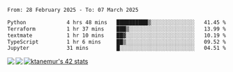 <!--START_SECTION:waka-->

```txt
From: 28 February 2025 - To: 07 March 2025

Python             4 hrs 48 mins   ██████████▒░░░░░░░░░░░░░░   41.45 %
Terraform          1 hr 37 mins    ███▒░░░░░░░░░░░░░░░░░░░░░   13.99 %
textmate           1 hr 10 mins    ██▓░░░░░░░░░░░░░░░░░░░░░░   10.19 %
TypeScript         1 hr 6 mins     ██▒░░░░░░░░░░░░░░░░░░░░░░   09.52 %
Jupyter            31 mins         █░░░░░░░░░░░░░░░░░░░░░░░░   04.51 %
```

<!--END_SECTION:waka-->
<a href="https://github.com/anuraghazra/github-readme-stats">
  <img align="left" src="https://github-readme-stats.vercel.app/api?username=Tanesan&count_private=true&show_icons=true" />
<img align="left" src="https://github-readme-stats.vercel.app/api/top-langs/?username=Tanesan" />
</a>

[![ktanemur's 42 stats](https://badge42.vercel.app/api/v2/cl1wslf6s002109l771rng2w8/stats?cursusId=21&coalitionId=62)](https://github.com/JaeSeoKim/badge42)
